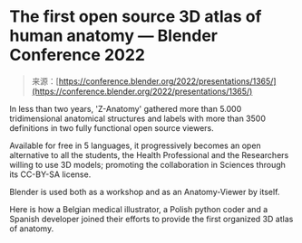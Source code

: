 <!--yml
category: 未分类
date: 2024-05-27 14:41:04
-->

# The first open source 3D atlas of human anatomy — Blender Conference 2022

> 来源：[https://conference.blender.org/2022/presentations/1365/](https://conference.blender.org/2022/presentations/1365/)

In less than two years, 'Z-Anatomy' gathered more than 5.000 tridimensional anatomical structures and labels with more than 3500 definitions in two fully functional open source viewers.

Available for free in 5 languages, it progressively becomes an open alternative to all the students, the Health Professional and the Researchers willing to use 3D models; promoting the collaboration in Sciences through its CC-BY-SA license.

Blender is used both as a workshop and as an Anatomy-Viewer by itself.

Here is how a Belgian medical illustrator, a Polish python coder and a Spanish developer joined their efforts to provide the first organized 3D atlas of anatomy.